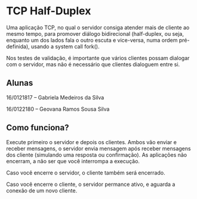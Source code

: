 
# TCP Half-Duplex

Uma aplicação TCP, no qual o servidor consiga atender mais de cliente ao mesmo tempo, para promover diálogo bidirecional (half-duplex, ou seja, enquanto um dos lados fala o outro escuta e vice-versa, numa ordem pré-definida), usando a system call fork().

Nos testes de validação, é importante que vários clientes possam dialogar com o servidor, mas não é necessário que clientes dialoguem entre si.

## Alunas

16/0121817 – Gabriela Medeiros da Silva

16/0122180 – Geovana Ramos Sousa Silva

## Como funciona?

Execute primeiro o servidor e depois os clientes. Ambos vão enviar e receber mensagens, o servidor envia mensagem após receber mensagens dos cliente (simulando uma resposta ou confirmação). As aplicações não encerram, a não ser que você interrompa a execução.

Caso você encerre o servidor, o cliente também será encerrado.

Caso você encerre o cliente, o servidor permance ativo, e aguarda a conexão de um novo cliente.